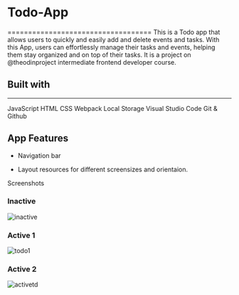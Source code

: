 # Todo-App
===================================
This is a Todo app that allows users to quickly and easily add and delete events and tasks. With this App, users can effortlessly manage their tasks and events, helping them stay organized and on top of their tasks.
It is a project on @theodinproject intermediate frontend developer course.

## Built with
--------------

JavaScript
HTML
CSS
Webpack
Local Storage
Visual Studio Code
Git & Github

App Features
-------------
- Navigation bar

- Layout resources for different screensizes and orientaion.

Screenshots
### Inactive
![inactive](https://github.com/Mogle7Arkad/Todo-App/assets/122323072/33f3f016-03c8-4060-8998-d741fcfb1099)

### Active 1
![todo1](https://github.com/Mogle7Arkad/Todo-App/assets/122323072/86c2628d-73af-4749-bc52-9430e2b06241)

### Active 2
![activetd](https://github.com/Mogle7Arkad/Todo-App/assets/122323072/9029b73b-3188-4fd2-9ce9-8f0ff736fa31)





